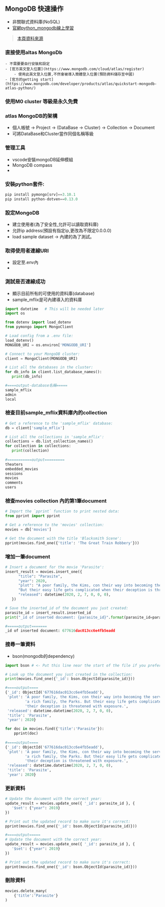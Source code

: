 ## MongoDB 快速操作
- 非關聯式資料庫(NoSQL)
- [官網python_mongodb線上學習](https://learn.mongodb.com/learning-paths/mongodb-python-developer-path)
> [本頁資料來源](https://www.mongodb.com/developer/languages/python/python-quickstart-crud/#start-a-mongodb-cluster-on-atlas)

### 直接使用altas MongoDb
	- 不需要要自行安裝和設定
	- [官方英文登入位置](https://www.mongodb.com/cloud/atlas/register)
		- 使用此英文登入位置,不然會被導入簡體登入位置(預防資料儲存至中國)
	- [官方的getting start](https://www.mongodb.com/developer/products/atlas/quickstart-mongodb-atlas-python/)
	
### 使用M0 cluster 等級是永久免費
### atlas MongoDB的架構
- 個人帳號 -> Project -> (DataBase -> Cluster) -> Collection -> Document 
- 可將DataBase和Cluster當作同個名稱等級

### 管理工具
- vscode安裝mongoDB延伸模組
- MongoDB compass
- 
### 安裝python套件:

```python
pip install pymongo[srv]==3.10.1
pip install python-dotven==0.13.0
```

### 設定MongoDB
- 建立使用者(為了安全性,允許可以讀取資料庫)
- 允許ip address(預設有指定ip,更改為不限定0.0.0.0)
- load sample dataset -> 內建的為了測試。

### 取得使用者連線URI
- 設定至.env內
- 
### 測試是否連線成功
- 顯示目前所有的可使用的資料庫(database)
- sample_mflix是可內建導入的資料庫

```python
import datetime   # This will be needed later
import os

from dotenv import load_dotenv
from pymongo import MongoClient

# Load config from a .env file:
load_dotenv()
MONGODB_URI = os.environ['MONGODB_URI']

# Connect to your MongoDB cluster:
client = MongoClient(MONGODB_URI)

# List all the databases in the cluster:
for db_info in client.list_database_names():
   print(db_info)

#====output-database名稱=====
sample_mflix
admin
local
```

### 檢查目前sample_mflix資料庫內的collection

```python
# Get a reference to the 'sample_mflix' database:
db = client['sample_mflix']

# List all the collections in 'sample_mflix':
collections = db.list_collection_names()
for collection in collections:
   print(collection)
   
#===========output=========
theaters
embedded_movies
sessions
movies
comments
users
```

### 檢查movies collection 內的第1筆document

```python
# Import the `pprint` function to print nested data:
from pprint import pprint

# Get a reference to the 'movies' collection:
movies = db['movies']

# Get the document with the title 'Blacksmith Scene':
pprint(movies.find_one({'title': 'The Great Train Robbery'}))
```

### 增加一筆document

```python
# Insert a document for the movie 'Parasite':
insert_result = movies.insert_one({
      "title": "Parasite",
      "year": 2020,
      "plot": "A poor family, the Kims, con their way into becoming the servants of a rich family, the Parks. "
      "But their easy life gets complicated when their deception is threatened with exposure.",
      "released": datetime(2020, 2, 7, 0, 0, 0),
   })

# Save the inserted_id of the document you just created:
parasite_id = insert_result.inserted_id
print("_id of inserted document: {parasite_id}".format(parasite_id=parasite_id))

#=====output=======
_id of inserted document: 677616dac013cc6e4fb5eadd
```

### 搜尋一筆資料
- bson(mongodb的dependency)

```python
import bson # <- Put this line near the start of the file if you prefer.

# Look up the document you just created in the collection:
print(movies.find_one({'_id': bson.ObjectId(parasite_id)}))

#====output====
{'_id': ObjectId('677616dac013cc6e4fb5eadd'),
 'plot': 'A poor family, the Kims, con their way into becoming the servants of '
         'a rich family, the Parks. But their easy life gets complicated when '
         'their deception is threatened with exposure.',
 'released': datetime.datetime(2020, 2, 7, 0, 0),
 'title': 'Parasite',
 'year': 2020}
```

```python
for doc in movies.find({'title':'Parasite'}):
    pprint(doc)
    
#====output====
{'_id': ObjectId('677616dac013cc6e4fb5eadd'),
 'plot': 'A poor family, the Kims, con their way into becoming the servants of '
         'a rich family, the Parks. But their easy life gets complicated when '
         'their deception is threatened with exposure.',
 'released': datetime.datetime(2020, 2, 7, 0, 0),
 'title': 'Parasite',
 'year': 2020}
```

### 更新資料

```python
# Update the document with the correct year:
update_result = movies.update_one({ '_id': parasite_id }, {
   '$set': {"year": 2019}
})

# Print out the updated record to make sure it's correct:
pprint(movies.find_one({'_id': bson.ObjectId(parasite_id)}))

#====output=====
# Update the document with the correct year:
update_result = movies.update_one({ '_id': parasite_id }, {
   '$set': {"year": 2019}
})

# Print out the updated record to make sure it's correct:
pprint(movies.find_one({'_id': bson.ObjectId(parasite_id)}))
```

### 刪除資料
```python
movies.delete_many(
    {'title':'Parasite'}
)
```









	
	